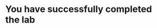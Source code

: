 <inject value="https://experience.cloudlabs.ai/#/odl/labguide/" key="ODLUniqueName" value="/" key="AttendeeUniqueName" value="/1/1" cloudname="AWS" enableCopy="true" enableClickToPaste="true" />



# You have successfully completed the lab 